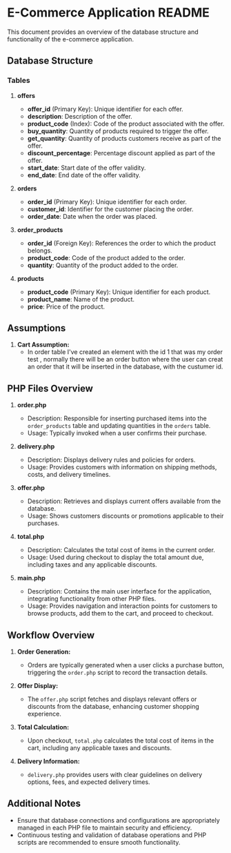 # E-Commerce Application README

This document provides an overview of the database structure and functionality of the e-commerce application.

## Database Structure

### Tables

1. **offers**
   - **offer_id** (Primary Key): Unique identifier for each offer.
   - **description**: Description of the offer.
   - **product_code** (Index): Code of the product associated with the offer.
   - **buy_quantity**: Quantity of products required to trigger the offer.
   - **get_quantity**: Quantity of products customers receive as part of the offer.
   - **discount_percentage**: Percentage discount applied as part of the offer.
   - **start_date**: Start date of the offer validity.
   - **end_date**: End date of the offer validity.

2. **orders**
   - **order_id** (Primary Key): Unique identifier for each order.
   - **customer_id**: Identifier for the customer placing the order.
   - **order_date**: Date when the order was placed.

3. **order_products**
   - **order_id** (Foreign Key): References the order to which the product belongs.
   - **product_code**: Code of the product added to the order.
   - **quantity**: Quantity of the product added to the order.

4. **products**
   - **product_code** (Primary Key): Unique identifier for each product.
   - **product_name**: Name of the product.
   - **price**: Price of the product.

## Assumptions

1. **Cart Assumption:**
   - In order table I've created an element with the id 1 that was my order test , normally there will be an order button where the user can creat an order that it will be inserted in the database, with the custumer id.
## PHP Files Overview

1. **order.php**
   - Description: Responsible for inserting purchased items into the `order_products` table and updating quantities in the `orders` table.
   - Usage: Typically invoked when a user confirms their purchase.

2. **delivery.php**
   - Description: Displays delivery rules and policies for orders.
   - Usage: Provides customers with information on shipping methods, costs, and delivery timelines.

3. **offer.php**
   - Description: Retrieves and displays current offers available from the database.
   - Usage: Shows customers discounts or promotions applicable to their purchases.

4. **total.php**
   - Description: Calculates the total cost of items in the current order.
   - Usage: Used during checkout to display the total amount due, including taxes and any applicable discounts.

5. **main.php**
   - Description: Contains the main user interface for the application, integrating functionality from other PHP files.
   - Usage: Provides navigation and interaction points for customers to browse products, add them to the cart, and proceed to checkout.

## Workflow Overview

1. **Order Generation:**
   - Orders are typically generated when a user clicks a purchase button, triggering the `order.php` script to record the transaction details.

2. **Offer Display:**
   - The `offer.php` script fetches and displays relevant offers or discounts from the database, enhancing customer shopping experience.

3. **Total Calculation:**
   - Upon checkout, `total.php` calculates the total cost of items in the cart, including any applicable taxes and discounts.

4. **Delivery Information:**
   - `delivery.php` provides users with clear guidelines on delivery options, fees, and expected delivery times.

## Additional Notes

- Ensure that database connections and configurations are appropriately managed in each PHP file to maintain security and efficiency.
- Continuous testing and validation of database operations and PHP scripts are recommended to ensure smooth functionality.
